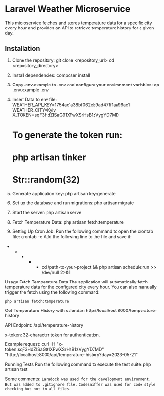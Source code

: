 # Laravel Weather Microservice

This microservice fetches and stores temperature data for a specific city every hour and provides an API to retrieve temperature history for a given day.

## Installation

1. Clone the repository:
   git clone <repository_url>
   cd <repository_directory>

2. Install dependencies:
   composer install

3. Copy .env.example to .env and configure your environment variables:
   cp .env.example .env

4. Insert Data to env file:
      WEATHER_API_KEY=1754ac1a38bf062eb9ad47ff1aa96ac1
      WEATHER_CITY=Kyiv
      X_TOKEN=sqF3HdZISaG91XFwXSrHsB1zVygYD7MD
    # To generate the token run:
    # php artisan tinker
    # Str::random(32) 

5. Generate application key:
   php artisan key:generate

6. Set up the database and run migrations:
   php artisan migrate

7. Start the server:
   php artisan serve

8. Fetch Temperature Data:
   php artisan fetch:temperature

9. Setting Up Cron Job. Run the following command to open the crontab file:
 crontab -e
Add the following line to the file and save it:
* * * * * cd /path-to-your-project && php artisan schedule:run >> /dev/null 2>&1

Usage
Fetch Temperature Data
The application will automatically fetch temperature data for the configured city every hour.
You can also manually trigger the fetch using the following command:

    php artisan fetch:temperature

Get Temperature History with calendar: http://localhost:8000/temperature-history

API Endpoint: /api/temperature-history

x-token: 32-character token for authentication.

Example request:
curl -H "x-token:sqF3HdZISaG91XFwXSrHsB1zVygYD7MD" "http://localhost:8000/api/temperature-history?day=2023-05-21"

Running Tests
Run the following command to execute the test suite:
php artisan test

Some comments:
`Laradock was used for the development environment. But was added to .gitignore file.`
`Codesniffer was used for code style checking but not in all files.`
